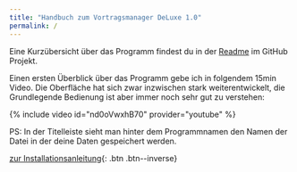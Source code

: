```yaml
---
title: "Handbuch zum Vortragsmanager DeLuxe 1.0"
permalink: /
---
```


Eine Kurzübersicht über das Programm findest du in der [Readme](https://github.com/thomasramm/Vortragsmanager/blob/master/README.md) im GitHub Projekt.

Einen ersten Überblick über das Programm gebe ich in folgendem 15min Video.
Die Oberfläche hat sich zwar inzwischen stark weiterentwickelt, die Grundlegende Bedienung ist aber immer noch sehr gut zu verstehen: 

{% include video id="nd0oVwxhB70" provider="youtube" %}

PS: In der Titelleiste sieht man hinter dem Programmnamen den Namen der Datei in der deine Daten gespeichert werden.

[zur Installationsanleitung](Installation.md){: .btn .btn--inverse}